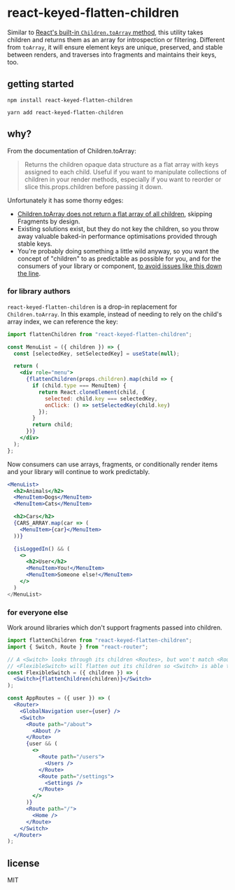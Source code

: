# react-keyed-flatten-children

Similar to [React's built-in `Children.toArray` method](https://reactjs.org/docs/react-api.html#reactchildrentoarray), this utility takes children and returns them as an array for introspection or filtering. Different from `toArray`, it will ensure element keys are unique, preserved, and stable between renders, and traverses into fragments and maintains their keys, too.

## getting started

```
npm install react-keyed-flatten-children
```

```
yarn add react-keyed-flatten-children
```

## why?

From the documentation of Children.toArray:

> Returns the children opaque data structure as a flat array with keys assigned to each child. Useful if you want to manipulate collections of children in your render methods, especially if you want to reorder or slice this.props.children before passing it down.

Unfortunately it has some thorny edges:

- [Children.toArray does not return a flat array of all children](https://github.com/facebook/react/issues/6889), skipping Fragments by design.
- Existing solutions exist, but they do not key the children, so you throw away valuable baked-in performance optimisations provided through stable keys.
- You're probably doing something a little wild anyway, so you want the concept of "children" to as predictable as possible for you, and for the consumers of your library or component, [to avoid issues like this down the line](https://github.com/ReactTraining/react-router/issues/5785#issuecomment-351067856).

### for library authors

`react-keyed-flatten-children` is a drop-in replacement for `Children.toArray`. In this example, instead of needing to rely on the child's array index, we can reference the key:

```jsx
import flattenChildren from "react-keyed-flatten-children";

const MenuList = ({ children }) => {
  const [selectedKey, setSelectedKey] = useState(null);

  return (
    <div role="menu">
      {flattenChildren(props.children).map(child => {
        if (child.type === MenuItem) {
          return React.cloneElement(child, {
            selected: child.key === selectedKey,
            onClick: () => setSelectedKey(child.key)
          });
        }
        return child;
      })}
    </div>
  );
};
```

Now consumers can use arrays, fragments, or conditionally render items and your library will continue to work predictably.

```jsx
<MenuList>
  <h2>Animals</h2>
  <MenuItem>Dogs</MenuItem>
  <MenuItem>Cats</MenuItem>

  <h2>Cars</h2>
  {CARS_ARRAY.map(car => (
    <MenuItem>{car}</MenuItem>
  ))}

  {isLoggedIn() && (
    <>
      <h2>User</h2>
      <MenuItem>You!</MenuItem>
      <MenuItem>Someone else!</MenuItem>
    </>
  )
</MenuList>
```

### for everyone else

Work around libraries which don't support fragments passed into children.

```jsx
import flattenChildren from "react-keyed-flatten-children";
import { Switch, Route } from "react-router";

// A <Switch> looks through its children <Routes>, but won't match <Routes> within fragments.
// <FlexibleSwitch> will flatten out its children so <Switch> is able to see all children.
const FlexibleSwitch = ({ children }) => (
  <Switch>{flattenChildren(children)}</Switch>
);

const AppRoutes = ({ user }) => (
  <Router>
    <GlobalNavigation user={user} />
    <Switch>
      <Route path="/about">
        <About />
      </Route>
      {user && (
        <>
          <Route path="/users">
            <Users />
          </Route>
          <Route path="/settings">
            <Settings />
          </Route>
        </>
      )}
      <Route path="/">
        <Home />
      </Route>
    </Switch>
  </Router>
);
```

## license

MIT

